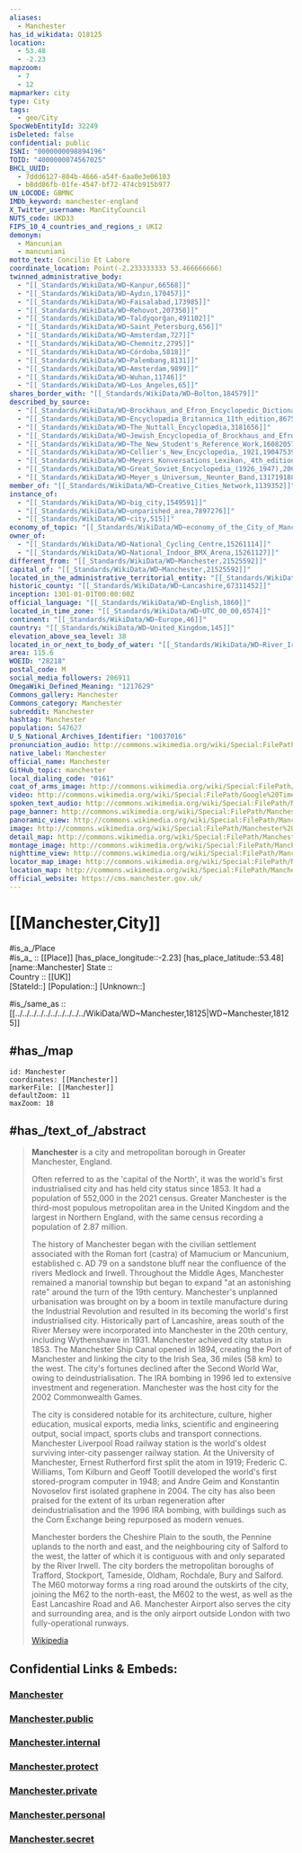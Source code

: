 ```yaml
---
aliases:
  - Manchester
has_id_wikidata: Q18125
location:
  - 53.48
  - -2.23
mapzoom:
  - 7
  - 12
mapmarker: city
type: City
tags:
  - geo/City
SpocWebEntityId: 32249
isDeleted: false
confidential: public
ISNI: "0000000098894196"
TOID: "4000000074567025"
BHCL_UUID:
  - 7ddd6127-804b-4666-a54f-6aa0e3e06103
  - b8dd86fb-01fe-4547-bf72-474cb915b977
UN_LOCODE: GBMNC
IMDb_keyword: manchester-england
X_Twitter_username: ManCityCouncil
NUTS_code: UKD33
FIPS_10_4_countries_and_regions_: UKI2
demonym:
  - Mancunian
  - mancuniani
motto_text: Concilio Et Labore
coordinate_location: Point(-2.233333333 53.466666666)
twinned_administrative_body:
  - "[[_Standards/WikiData/WD~Kanpur,66568]]"
  - "[[_Standards/WikiData/WD~Aydın,170457]]"
  - "[[_Standards/WikiData/WD~Faisalabad,173985]]"
  - "[[_Standards/WikiData/WD~Rehovot,207350]]"
  - "[[_Standards/WikiData/WD~Taldyqorğan,491102]]"
  - "[[_Standards/WikiData/WD~Saint_Petersburg,656]]"
  - "[[_Standards/WikiData/WD~Amsterdam,727]]"
  - "[[_Standards/WikiData/WD~Chemnitz,2795]]"
  - "[[_Standards/WikiData/WD~Córdoba,5818]]"
  - "[[_Standards/WikiData/WD~Palembang,8131]]"
  - "[[_Standards/WikiData/WD~Amsterdam,9899]]"
  - "[[_Standards/WikiData/WD~Wuhan,11746]]"
  - "[[_Standards/WikiData/WD~Los_Angeles,65]]"
shares_border_with: "[[_Standards/WikiData/WD~Bolton,184579]]"
described_by_source:
  - "[[_Standards/WikiData/WD~Brockhaus_and_Efron_Encyclopedic_Dictionary,602358]]"
  - "[[_Standards/WikiData/WD~Encyclopædia_Britannica_11th_edition,867541]]"
  - "[[_Standards/WikiData/WD~The_Nuttall_Encyclopædia,3181656]]"
  - "[[_Standards/WikiData/WD~Jewish_Encyclopedia_of_Brockhaus_and_Efron,4173137]]"
  - "[[_Standards/WikiData/WD~The_New_Student's_Reference_Work,16082057]]"
  - "[[_Standards/WikiData/WD~Collier's_New_Encyclopedia,_1921,19047539]]"
  - "[[_Standards/WikiData/WD~Meyers_Konversations_Lexikon,_4th_edition_(1885_1890),19219752]]"
  - "[[_Standards/WikiData/WD~Great_Soviet_Encyclopedia_(1926_1947),20078554]]"
  - "[[_Standards/WikiData/WD~Meyer_s_Universum,_Neunter_Band,131719188]]"
member_of: "[[_Standards/WikiData/WD~Creative_Cities_Network,1139352]]"
instance_of:
  - "[[_Standards/WikiData/WD~big_city,1549591]]"
  - "[[_Standards/WikiData/WD~unparished_area,7897276]]"
  - "[[_Standards/WikiData/WD~city,515]]"
economy_of_topic: "[[_Standards/WikiData/WD~economy_of_the_City_of_Manchester,5333718]]"
owner_of:
  - "[[_Standards/WikiData/WD~National_Cycling_Centre,15261114]]"
  - "[[_Standards/WikiData/WD~National_Indoor_BMX_Arena,15261127]]"
different_from: "[[_Standards/WikiData/WD~Manchester,21525592]]"
capital_of: "[[_Standards/WikiData/WD~Manchester,21525592]]"
located_in_the_administrative_territorial_entity: "[[_Standards/WikiData/WD~Manchester,21525592]]"
historic_county: "[[_Standards/WikiData/WD~Lancashire,67311452]]"
inception: 1301-01-01T00:00:00Z
official_language: "[[_Standards/WikiData/WD~English,1860]]"
located_in_time_zone: "[[_Standards/WikiData/WD~UTC_00_00,6574]]"
continent: "[[_Standards/WikiData/WD~Europe,46]]"
country: "[[_Standards/WikiData/WD~United_Kingdom,145]]"
elevation_above_sea_level: 38
located_in_or_next_to_body_of_water: "[[_Standards/WikiData/WD~River_Irwell,47901]]"
area: 115.6
WOEID: "28218"
postal_code: M
social_media_followers: 206911
OmegaWiki_Defined_Meaning: "1217629"
Commons_gallery: Manchester
Commons_category: Manchester
subreddit: Manchester
hashtag: Manchester
population: 547627
U_S_National_Archives_Identifier: "10037016"
pronunciation_audio: http://commons.wikimedia.org/wiki/Special:FilePath/De-Manchester.ogg
native_label: Manchester
official_name: Manchester
GitHub_topic: manchester
local_dialing_code: "0161"
coat_of_arms_image: http://commons.wikimedia.org/wiki/Special:FilePath/Arms%20of%20Manchester.svg
video: http://commons.wikimedia.org/wiki/Special:FilePath/Google%20Timelapse-%20Manchester%2C%20UK.webm
spoken_text_audio: http://commons.wikimedia.org/wiki/Special:FilePath/Manchester%20%28Part%201%29.ogg
page_banner: http://commons.wikimedia.org/wiki/Special:FilePath/Manchester%20banner%20Panorama.jpg
panoramic_view: http://commons.wikimedia.org/wiki/Special:FilePath/Manchester%20City%20Centre%20Skyline.jpg
image: http://commons.wikimedia.org/wiki/Special:FilePath/Manchester%20from%20the%20Sky%2C%202008.jpg
detail_map: http://commons.wikimedia.org/wiki/Special:FilePath/Manchester%20Map.svg
montage_image: http://commons.wikimedia.org/wiki/Special:FilePath/Manchester%20Montage.png
nighttime_view: http://commons.wikimedia.org/wiki/Special:FilePath/Manchester%20Skyline%20Night%20December%202020.jpg
locator_map_image: http://commons.wikimedia.org/wiki/Special:FilePath/Manchester%20UK%20locator%20map.svg
location_map: http://commons.wikimedia.org/wiki/Special:FilePath/Manchester%20WV%20map.png
official_website: https://cms.manchester.gov.uk/
---
```


# [[Manchester,City]] 

#is_a_/Place  
#is_a_ :: [[Place]] 
[has_place_longitude::-2.23] 
[has_place_latitude::53.48] 
[name::Manchester] 
State ::  
Country :: [[UK]]  
[StateId::] 
[Population::] 
[Unknown::] 

#is_/same_as :: [[../../../../../../../../../../WikiData/WD~Manchester,18125|WD~Manchester,18125]] 

## #has_/map 

```leaflet
id: Manchester
coordinates: [[Manchester]] 
markerFile: [[Manchester]] 
defaultZoom: 11 
maxZoom: 18
```

## #has_/text_of_/abstract 

> **Manchester** is a city and metropolitan borough in Greater Manchester, England. 
> 
> Often referred to as the 'capital of the North', it was the world's first industrialised city 
> and has held city status since 1853. It had a population of 552,000 in the 2021 census. 
> Greater Manchester is the third-most populous metropolitan area in the United Kingdom 
> and the largest in Northern England, with the same census recording a population of 2.87 million.
>
> The history of Manchester began with the civilian settlement associated with the Roman fort (castra) of Mamucium or Mancunium, established c. AD 79 on a sandstone bluff near the confluence of the rivers Medlock and Irwell. Throughout the Middle Ages, Manchester remained a manorial township but began to expand "at an astonishing rate" around the turn of the 19th century. Manchester's unplanned urbanisation was brought on by a boom in textile manufacture during the Industrial Revolution and resulted in its becoming the world's first industrialised city. Historically part of Lancashire, areas south of the River Mersey were incorporated into Manchester in the 20th century, including Wythenshawe in 1931. Manchester achieved city status in 1853. The Manchester Ship Canal opened in 1894, creating the Port of Manchester and linking the city to the Irish Sea, 36 miles (58 km) to the west. The city's fortunes declined after the Second World War, owing to deindustrialisation. The IRA bombing in 1996 led to extensive investment and regeneration. Manchester was the host city for the 2002 Commonwealth Games.
>
> The city is considered notable for its architecture, culture, higher education, musical exports, media links, scientific and engineering output, social impact, sports clubs and transport connections. Manchester Liverpool Road railway station is the world's oldest surviving inter-city passenger railway station. At the University of Manchester, Ernest Rutherford first split the atom in 1919; Frederic C. Williams, Tom Kilburn and Geoff Tootill developed the world's first stored-program computer in 1948; and Andre Geim and Konstantin Novoselov first isolated graphene in 2004. The city has also been praised for the extent of its urban regeneration after deindustrialisation and the 1996 IRA bombing, with buildings such as the Corn Exchange being repurposed as modern venues.
>
> Manchester borders the Cheshire Plain to the south, the Pennine uplands to the north and east, and the neighbouring city of Salford to the west, the latter of which it is contiguous with and only separated by the River Irwell. The city borders the metropolitan boroughs of Trafford, Stockport, Tameside, Oldham, Rochdale, Bury and Salford. The M60 motorway forms a ring road around the outskirts of the city, joining the M62 to the north-east, the M602 to the west, as well as the East Lancashire Road and A6. Manchester Airport also serves the city and surrounding area, and is the only airport outside London with two fully-operational runways.
>
> [Wikipedia](https://en.wikipedia.org/wiki/Manchester)

## Confidential Links & Embeds: 

### [Manchester](/_Standards/Earth/Continent/Europe/Europe~North/UK/England/Regions~England/North_West_England/Manchester,County/cities~Manchester/Manchester.md) 

### [Manchester.public](/_public/Earth/Continent/Europe/Europe~North/UK/England/Regions~England/North_West_England/Manchester,County/cities~Manchester/Manchester.public.md) 

### [Manchester.internal](/_internal/Earth/Continent/Europe/Europe~North/UK/England/Regions~England/North_West_England/Manchester,County/cities~Manchester/Manchester.internal.md) 

### [Manchester.protect](/_protect/Earth/Continent/Europe/Europe~North/UK/England/Regions~England/North_West_England/Manchester,County/cities~Manchester/Manchester.protect.md) 

### [Manchester.private](/_private/Earth/Continent/Europe/Europe~North/UK/England/Regions~England/North_West_England/Manchester,County/cities~Manchester/Manchester.private.md) 

### [Manchester.personal](/_personal/Earth/Continent/Europe/Europe~North/UK/England/Regions~England/North_West_England/Manchester,County/cities~Manchester/Manchester.personal.md) 

### [Manchester.secret](/_secret/Earth/Continent/Europe/Europe~North/UK/England/Regions~England/North_West_England/Manchester,County/cities~Manchester/Manchester.secret.md)

